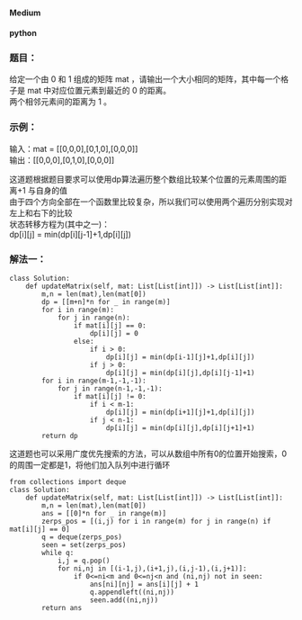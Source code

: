 #### Medium
#### python

### 题目：
给定一个由 0 和 1 组成的矩阵 mat ，请输出一个大小相同的矩阵，其中每一个格子是 mat 中对应位置元素到最近的 0 的距离。   
两个相邻元素间的距离为 1 。   

### 示例：
输入：mat = [[0,0,0],[0,1,0],[0,0,0]]      
输出：[[0,0,0],[0,1,0],[0,0,0]]    

这道题根据题目要求可以使用dp算法遍历整个数组比较某个位置的元素周围的距离+1 与自身的值   
由于四个方向全部在一个函数里比较复杂，所以我们可以使用两个遍历分别实现对左上和右下的比较    
状态转移方程为(其中之一)：    
dp[i][j] = min(dp[i][j-1]+1,dp[i][j])
### 解法一：
```
class Solution:
    def updateMatrix(self, mat: List[List[int]]) -> List[List[int]]:
        m,n = len(mat),len(mat[0])
        dp = [[m+n]*n for _ in range(m)]
        for i in range(m):
            for j in range(n):
                if mat[i][j] == 0:
                    dp[i][j] = 0
                else:
                    if i > 0:
                        dp[i][j] = min(dp[i-1][j]+1,dp[i][j])
                    if j > 0:
                        dp[i][j] = min(dp[i][j],dp[i][j-1]+1)
        for i in range(m-1,-1,-1):
            for j in range(n-1,-1,-1):
                if mat[i][j] != 0:
                    if i < m-1:
                        dp[i][j] = min(dp[i+1][j]+1,dp[i][j])
                    if j < n-1:
                        dp[i][j] = min(dp[i][j],dp[i][j+1]+1)
        return dp

```

这道题也可以采用广度优先搜索的方法，可以从数组中所有0的位置开始搜索，0的周围一定都是1，将他们加入队列中进行循环
```
from collections import deque
class Solution:
    def updateMatrix(self, mat: List[List[int]]) -> List[List[int]]:
        m,n = len(mat),len(mat[0])
        ans = [[0]*n for _ in range(m)]
        zerps_pos = [(i,j) for i in range(m) for j in range(n) if mat[i][j] == 0]
        q = deque(zerps_pos)
        seen = set(zerps_pos)
        while q:
            i,j = q.pop()
            for ni,nj in [(i-1,j),(i+1,j),(i,j-1),(i,j+1)]:
                if 0<=ni<m and 0<=nj<n and (ni,nj) not in seen:
                    ans[ni][nj] = ans[i][j] + 1
                    q.appendleft((ni,nj))
                    seen.add((ni,nj))
        return ans

```
